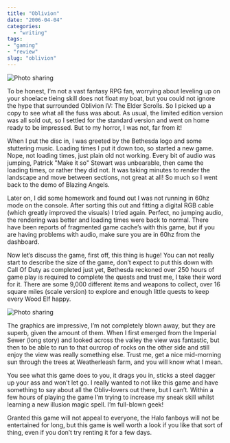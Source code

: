 ```yaml
---
title: "Oblivion"
date: "2006-04-04"
categories:
  - "writing"
tags:
- "gaming"
- "review"
slug: "oblivion"
---
```


![Photo sharing](/images/123168089.jpg)

To be honest, I’m not a vast fantasy RPG fan, worrying about leveling up on your shoelace tieing skill does not float my boat, but you could not ignore the hype that surrounded Oblivion IV: The Elder Scrolls.
So I picked up a copy to see what all the fuss was about. As usual, the limited edition version was all sold out, so I settled for the standard version and went on home ready to be impressed.
But to my horror, I was not, far from it!

When I put the disc in, I was greeted by the Bethesda logo and some stuttering music. Loading times I put it down too, so started a new game. Nope, not loading times, just plain old not working. Every bit of audio was jumping, Patrick "Make it so" Stewart was unbearable, then came the loading times, or rather they did not. It was taking minutes to render the landscape and move between sections, not great at all! So much so I went back to the demo of Blazing Angels.

Later on, I did some homework and found out I was not running in 60hz mode on the console. After sorting this out and fitting a digital RGB cable (which greatly improved the visuals) I tried again. Perfect, no jumping audio, the rendering was better and loading times were back to normal. There have been reports of fragmented game cache’s with this game, but if you are having problems with audio, make sure you are in 60hz from the dashboard.

Now let’s discuss the game, first off, this thing is huge! You can not really start to describe the size of the game, don’t expect to put this down with Call Of Duty as completed just yet, Bethesda reckoned over 250 hours of game play is required to complete the quests and trust me, I take their word for it. There are some 9,000 different items and weapons to collect, over 16 square miles (scale version) to explore and enough little quests to keep every Wood Elf happy.

![Photo sharing](/images/123168090.jpg)

The graphics are impressive, I’m not completely blown away, but they are superb, given the amount of them. When I first emerged from the Imperial Sewer (long story) and looked across the valley the view was fantastic, but then to be able to run to that ourcrop of rocks on the other side and still enjoy the view was really something else.
Trust me, get a nice mid-morning sun through the trees at Weatherleash farm, and you will know what I mean.

You see what this game does to you, it drags you in, sticks a steel dagger up your ass and won’t let go. I really wanted to not like this game and have something to say about all the Obliv-lovers out there, but I can’t. Within a few hours of playing the game I’m trying to increase my sneak skill whilst learning a new illusion magic spell. I’m full-blown geek!

Granted this game will not appeal to everyone, the Halo fanboys will not be entertained for long, but this game is well worth a look if you like that sort of thing, even if you don’t try renting it for a few days.
